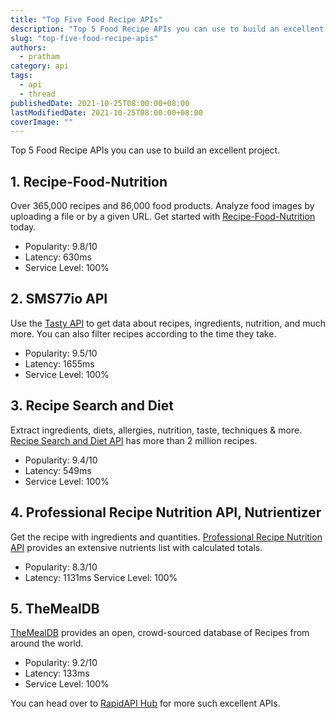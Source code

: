 ```yaml
---
title: "Top Five Food Recipe APIs"
description: "Top 5 Food Recipe APIs you can use to build an excellent project."
slug: "top-five-food-recipe-apis"
authors:
  - pratham
category: api
tags:
  - api
  - thread
publishedDate: 2021-10-25T08:00:00+08:00
lastModifiedDate: 2021-10-25T08:00:00+08:00
coverImage: ""
---
```


<Lead>
  Top 5 Food Recipe APIs you can use to build an excellent project.
</Lead>

## 1. Recipe-Food-Nutrition

Over 365,000 recipes and 86,000 food products. Analyze food images by uploading a file or by a given URL. Get started with [Recipe-Food-Nutrition](https://rapidapi.com/spoonacular/api/recipe-food-nutrition/?utm_source=RapidAPI.com/guides&utm_medium=DevRel&utm_campaign=DevRel) today.

- Popularity: 9.8/10
- Latency: 630ms
- Service Level: 100%

## 2. SMS77io API

Use the [Tasty API](https://rapidapi.com/apidojo/api/tasty/?utm_source=RapidAPI.com/guides&utm_medium=DevRel&utm_campaign=DevRel) to get data about recipes, ingredients, nutrition, and much more. You can also filter recipes according to the time they take.

- Popularity: 9.5/10
- Latency: 1655ms
- Service Level: 100%

## 3. Recipe Search and Diet

Extract ingredients, diets, allergies, nutrition, taste, techniques & more. [Recipe Search and Diet API](https://rapidapi.com/edamam/api/recipe-search-and-diet/?utm_source=RapidAPI.com/guides&utm_medium=DevRel&utm_campaign=DevRel) has more than 2 million recipes.

- Popularity: 9.4/10
- Latency: 549ms
- Service Level: 100%

## 4. Professional Recipe Nutrition API, Nutrientizer

Get the recipe with ingredients and quantities. [Professional Recipe Nutrition API](https://rapidapi.com/cloudpronouncer/api/professional-recipe-nutrition-api-nutrientizer/?utm_source=RapidAPI.com/guides&utm_medium=DevRel&utm_campaign=DevRel) provides an extensive nutrients list with calculated totals.

- Popularity: 8.3/10
- Latency: 1131ms
Service Level: 100%

## 5. TheMealDB

[TheMealDB](https://rapidapi.com/thecocktaildb/api/themealdb/?utm_source=RapidAPI.com/guides&utm_medium=DevRel&utm_campaign=DevRel) provides an open, crowd-sourced database of Recipes from around the world.

- Popularity: 9.2/10
- Latency: 133ms
- Service Level: 100%

You can head over to [RapidAPI Hub](https://rapidapi.com/?utm_source=RapidAPI.com/guides&utm_medium=DevRel&utm_campaign=DevRel) for more such excellent APIs.
